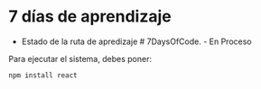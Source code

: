 <h1>7 días de aprendizaje</h1>

- Estado de la ruta de apredizaje # 7DaysOfCode. - En Proceso

Para ejecutar el sistema, debes poner:

```npm install react```
